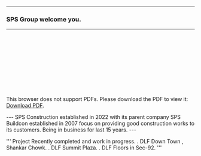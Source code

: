 
---
### SPS Group welcome you. 
---



<object data="https://spsgroup4u.github.io/SPS_Construction Profile.pdf" type="application/pdf" width="700px" height="700px">
    <embed src="https://spsgroup4u.github.io/SPS_Construction Profile.pdf">
        <p>This browser does not support PDFs. Please download the PDF to view it: <a href="https://spsgroup4u.github.io/SPS_Construction Profile.pdf">Download PDF</a>.</p>
    </embed>
</object>
---
SPS Construction established in 2022 with its parent company SPS 
Buildcon established in 2007 focus on providing good construction works 
to its customers. Being in business for last 15 years.
---

'''
Project Recently completed and work in progress.
. DLF Down Town , Shankar Chowk.
. DLF Summit Plaza.
. DLF Floors in Sec-92.
'''
